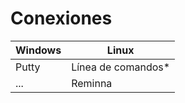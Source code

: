 
# Conexiones

Windows | Linux
------------ | -------------
Putty | Línea de comandos*
... | Reminna
